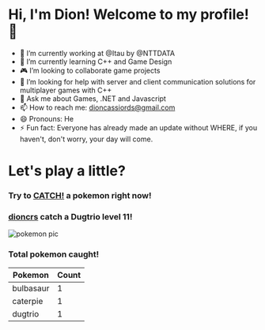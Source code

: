 # Hi, I'm Dion! Welcome to my profile!👋

- :bank: I’m currently working at @Itau by @NTTDATA
- :rocket: I’m currently learning C++ and Game Design
- :video_game: I’m looking to collaborate game projects
- :satellite: I’m looking for help with server and client communication solutions for multiplayer games with C++
- 💬 Ask me about Games, .NET and Javascript
- 📫 How to reach me: dioncassiords@gmail.com
- 😄 Pronouns: He
- ⚡ Fun fact: Everyone has already made an update without WHERE, if you haven't, don't worry, your day will come.

# Let's play a little?

### Try to [CATCH!](https://github.com/dioncrs/dioncrs/issues/new?title=catch&body=Just+click+%27Submit+new+issue%27+and+catch+a+pokemon.) a pokemon right now!
### [dioncrs](https://www.github.com/dioncrs) catch a Dugtrio level 11!

![pokemon pic](https://assets.pokemon.com/assets/cms2/img/pokedex/full/051.png)
### Total pokemon caught!
|Pokemon|Count|
|-|-|
|bulbasaur |1
|caterpie|1
|dugtrio|1
